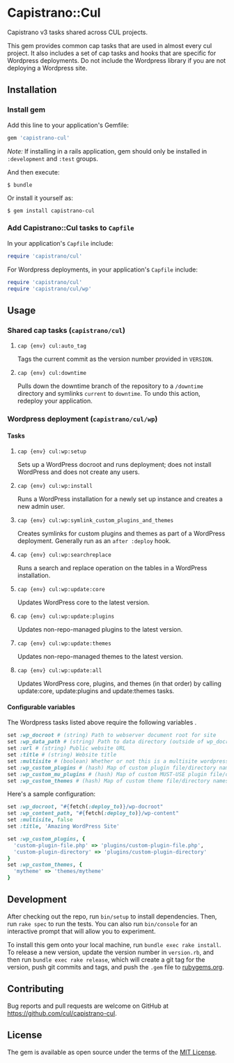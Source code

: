# Capistrano::Cul

Capistrano v3 tasks shared across CUL projects.

This gem provides common cap tasks that are used in almost every cul project. It also includes a set of cap tasks and hooks that are specific for Wordpress deployments. Do not include the Wordpress library if you are not deploying a Wordpress site.

## Installation

### Install gem
Add this line to your application's Gemfile:

```ruby
gem 'capistrano-cul'
```

_Note:_ If installing in a rails application, gem should only be installed in `:development` and `:test` groups.


And then execute:

    $ bundle

Or install it yourself as:

    $ gem install capistrano-cul

### Add Capistrano::Cul tasks to `Capfile`
In your application's `Capfile` include:

```ruby
require 'capistrano/cul'
```

For Wordpress deployments, in your application's `Capfile` include:
```ruby
require 'capistrano/cul'
require 'capistrano/cul/wp'
```

## Usage
### Shared cap tasks (`capistrano/cul`)
1. `cap {env} cul:auto_tag`

   Tags the current commit as the version number provided in `VERSION`.
2. `cap {env} cul:downtime`

   Pulls down the downtime branch of the repository to a `/downtime` directory and symlinks `current` to `downtime`. To undo this action, redeploy your application.

### Wordpress deployment (`capistrano/cul/wp`)
#### Tasks
1. `cap {env} cul:wp:setup`

   Sets up a WordPress docroot and runs deployment; does not install WordPress and does not create any users.
2. `cap {env} cul:wp:install`

   Runs a WordPress installation for a newly set up instance and creates a new admin user.
3. `cap {env} cul:wp:symlink_custom_plugins_and_themes`

   Creates symlinks for custom plugins and themes as part of a WordPress deployment. Generally run as an `after :deploy` hook.
4. `cap {env} cul:wp:searchreplace`

   Runs a search and replace operation on the tables in a WordPress installation.
5. `cap {env} cul:wp:update:core`

   Updates WordPress core to the latest version.
6. `cap {env} cul:wp:update:plugins`

   Updates non-repo-managed plugins to the latest version.
7. `cap {env} cul:wp:update:themes`

   Updates non-repo-managed themes to the latest version.
8. `cap {env} cul:wp:update:all`

   Updates WordPress core, plugins, and themes (in that order) by calling update:core, update:plugins and update:themes tasks.

#### Configurable variables
The Wordpress tasks listed above require the following variables .
```ruby
set :wp_docroot # (string) Path to webserver document root for site
set :wp_data_path # (string) Path to data directory (outside of wp_docroot) that contains wp-content
set :url # (string) Public website URL
set :title # (string) Website title
set :multisite # (boolean) Whether or not this is a multisite wordpress installation
set :wp_custom_plugins # (hash) Map of custom plugin file/directory names to repo-relative paths
set :wp_custom_mu_plugins # (hash) Map of custom MUST-USE plugin file/directory names to repo-relative paths
set :wp_custom_themes # (hash) Map of custom theme file/directory names to repo-relative paths
```

Here's a sample configuration:

```ruby
set :wp_docroot, "#{fetch(:deploy_to)}/wp-docroot"
set :wp_content_path, "#{fetch(:deploy_to)}/wp-content"
set :multisite, false
set :title, 'Amazing WordPress Site'

set :wp_custom_plugins, {
  'custom-plugin-file.php' => 'plugins/custom-plugin-file.php',
  'custom-plugin-directory' => 'plugins/custom-plugin-directory'
}
set :wp_custom_themes, {
  'mytheme' => 'themes/mytheme'
}
```

## Development

After checking out the repo, run `bin/setup` to install dependencies. Then, run `rake spec` to run the tests. You can also run `bin/console` for an interactive prompt that will allow you to experiment.

To install this gem onto your local machine, run `bundle exec rake install`. To release a new version, update the version number in `version.rb`, and then run `bundle exec rake release`, which will create a git tag for the version, push git commits and tags, and push the `.gem` file to [rubygems.org](https://rubygems.org).

## Contributing

Bug reports and pull requests are welcome on GitHub at https://github.com/cul/capistrano-cul.

## License

The gem is available as open source under the terms of the [MIT License](http://opensource.org/licenses/MIT).

